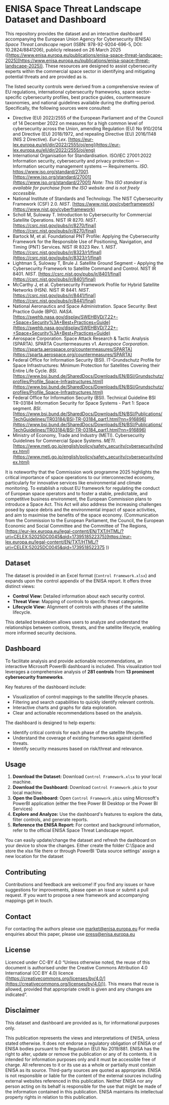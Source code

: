 # ENISA Space Threat Landscape Dataset and Dashboard

This repository provides the dataset and an interactive dashboard accompanying the European Union Agency for Cybersecurity (ENISA) *Space Threat Landscape* report (ISBN: 978-92-9204-696-5, DOI: 10.2824/8841206), publicly released on 26 March 2025 ([https://www.enisa.europa.eu/publications/enisa-space-threat-landscape-2025](https://www.enisa.europa.eu/publications/enisa-space-threat-landscape-2025)). These resources are designed to assist cybersecurity experts within the commercial space sector in identifying and mitigating potential threats and are provided as is.

The listed security controls were derived from a comprehensive review of EU regulations, international cybersecurity frameworks, space sector-specific cybersecurity profiles, best practice guides, countermeasure taxonomies, and national guidelines available during the drafting period. Specifically, the following sources were consulted:

* Directive (EU) 2022/2555 of the European Parliament and of the Council of 14 December 2022 on measures for a high common level of cybersecurity across the Union, amending Regulation (EU) No 910/2014 and Directive (EU) 2018/1972, and repealing Directive (EU) 2016/1148 (NIS 2 Directive). *Eur-Lex*.  [https://eur-lex.europa.eu/eli/dir/2022/2555/oj/eng](https://eur-lex.europa.eu/eli/dir/2022/2555/oj/eng)
* International Organisation for Standardisation. ISO/IEC 27001:2022 Information security, cybersecurity and privacy protection — Information security management systems — Requirements. *ISO*.  https://www.iso.org/standard/27001. [https://www.iso.org/standard/27001](https://www.iso.org/standard/27001) *Note: This ISO standard is available for purchase from the ISO website and is not freely accessible.*
* National Institute of Standards and Technology. The NIST Cybersecurity Framework (CSF) 2.0. *NIST*.  [https://www.nist.gov/cyberframework](https://www.nist.gov/cyberframework)
* Scholl M, Suloway T. Introduction to Cybersecurity for Commercial Satellite Operations. NIST IR 8270. *NIST*.  [https://csrc.nist.gov/pubs/ir/8270/final](https://csrc.nist.gov/pubs/ir/8270/final) 
* Bartock M, et al. Foundational PNT Profile: Applying the Cybersecurity Framework for the Responsible Use of Positioning, Navigation, and Timing (PNT) Services. NIST IR 8323 Rev. 1. *NIST*.  [https://csrc.nist.gov/pubs/ir/8323/r1/final](https://csrc.nist.gov/pubs/ir/8323/r1/final) 
* Lightman S, Suloway T, Brule J. Satellite Ground Segment - Applying the Cybersecurity Framework to Satellite Command and Control. NIST IR 8401. *NIST*.  [https://csrc.nist.gov/pubs/ir/8401/final](https://csrc.nist.gov/pubs/ir/8401/final)
* McCarthy J, et al. Cybersecurity Framework Profile for Hybrid Satellite Networks (HSN). NIST IR 8441. *NIST*.  [https://csrc.nist.gov/pubs/ir/8441/final](https://csrc.nist.gov/pubs/ir/8441/final)
* National Aeronautics and Space Administration. Space Security: Best Practice Guide (BPG). *NASA*.  [https://swehb.nasa.gov/display/SWEHBVD/7.22+-+Space+Security%3A+Best+Practices+Guide](https://swehb.nasa.gov/display/SWEHBVD/7.22+-+Space+Security%3A+Best+Practices+Guide)
* Aerospace Corporation. Space Attack Research & Tactic Analysis (SPARTA). SPARTA Countermeasures v1. *Aerospace Corporation*.  [https://sparta.aerospace.org/countermeasures/SPARTA](https://sparta.aerospace.org/countermeasures/SPARTA)
* Federal Office for Information Security (BSI). IT-Grundschutz Profile for Space Infrastructures: Minimum Protection for Satellites Covering their Entire Life Cycle. *BSI*.  [https://www.bsi.bund.de/SharedDocs/Downloads/EN/BSI/Grundschutz/profiles/Profile_Space-Infrastructures.html](https://www.bsi.bund.de/SharedDocs/Downloads/EN/BSI/Grundschutz/profiles/Profile_Space-Infrastructures.html)
* Federal Office for Information Security (BSI). Technical Guideline BSI TR-03184 Information Security for Space Systems - Part 1: Space segment. *BSI*.  [https://www.bsi.bund.de/SharedDocs/Downloads/EN/BSI/Publications/TechGuidelines/TR03184/BSI-TR-03184_part1.html?nn=916896](https://www.bsi.bund.de/SharedDocs/Downloads/EN/BSI/Publications/TechGuidelines/TR03184/BSI-TR-03184_part1.html?nn=916896)
* Ministry of Economy, Trade and Industry (METI). Cybersecurity Guidelines for Commercial Space Systems. *METI*.  [https://www.meti.go.jp/english/policy/safety_security/cybersecurity/index.html](https://www.meti.go.jp/english/policy/safety_security/cybersecurity/index.html)

It is noteworthy that the Commission work programme 2025 highlights the critical importance of space operations to our interconnected economy, particularly for innovative services like environmental and climate monitoring. To establish a robust EU framework for regulating the conduct of European space operators and to foster a stable, predictable, and competitive business environment, the European Commission plans to introduce a Space Act. This Act will also address the increasing challenges posed by space debris and the environmental impact of space activities, and aim to maximise the benefits of the space economy. (Communication from the Commission to the European Parliament, the Council, the European Economic and Social Committee and the Committee of The Regions, [https://eur-lex.europa.eu/legal-content/EN/TXT/HTML/?uri=CELEX:52025DC0045&qid=1739518522375](https://eur-lex.europa.eu/legal-content/EN/TXT/HTML/?uri=CELEX:52025DC0045&qid=1739518522375 ))

## Dataset

The dataset is provided in an Excel format (`Control Framework.xlsx`) and expands upon the control appendix of the ENISA report. It offers three distinct views:

* **Control View:** Detailed information about each security control.
* **Threat View:** Mapping of controls to specific threat categories.
* **Lifecycle View:** Alignment of controls with phases of the satellite lifecycle.

This detailed breakdown allows users to analyze and understand the relationships between controls, threats, and the satellite lifecycle, enabling more informed security decisions.

## Dashboard

To facilitate analysis and provide actionable recommendations, an interactive Microsoft PowerBi dashboard is included. This visualization tool leverages a comprehensive analysis of **281 controls** from **13 prominent cybersecurity frameworks**.

Key features of the dashboard include:

* Visualization of control mappings to the satellite lifecycle phases.
* Filtering and search capabilities to quickly identify relevant controls.
* Interactive charts and graphs for data exploration.
* Clear and actionable recommendations based on the analysis.

The dashboard is designed to help experts:

* Identify critical controls for each phase of the satellite lifecycle.
* Understand the coverage of existing frameworks against identified threats.
* Identify security measures based on risk/threat and relevance.

## Usage

1.  **Download the Dataset:** Download `Control Framework.xlsx` to your local machine.
2.  **Download the Dashboard:** Download `Control Framework.pbix` to your local machine.
3.  **Open the Dashboard:** Open `Control Framework.pbix` using Microsoft's PowerBI application (either the free Power BI Desktop or the Power BI Services)
4.  **Explore and Analyze:** Use the dashboard's features to explore the data, filter controls, and generate reports.
5.  **Reference the ENISA Report:** For context and background information, refer to the official ENISA Space Threat Landscape report.

You can easily update/change the dataset and refresh the dashboard on your device to show the changes. Either create the folder C:\Space and store the xlsx file there or through PowerBI 'Data source settings' assign a new location for the dataset

## Contributing

Contributions and feedback are welcome! If you find any issues or have suggestions for improvements, please open an issue or submit a pull request. If you want to propose a new framework and accompanying mappings get in touch.

## Contact

For contacting the authors please use market@enisa.europa.eu
For media enquiries about this paper, please use press@enisa.europa.eu

## License

Licenced under CC-BY 4.0 “Unless otherwise noted, the reuse of this document is authorised under the Creative Commons Attribution 4.0 International (CC BY 4.0) licence ([https://creativecommons.org/licenses/by/4.0/](https://creativecommons.org/licenses/by/4.0/)). This means that reuse is allowed, provided that appropriate credit is given and any changes are indicated”.

## Disclaimer

This dataset and dashboard are provided as is, for informational purposes only. 

This publication represents the views and interpretations of ENISA, unless stated otherwise. It does not endorse a regulatory obligation of ENISA or of ENISA bodies pursuant to the Regulation (EU) No 2019/881.
ENISA has the right to alter, update or remove the publication or any of its contents. It is intended for information purposes only and it must be accessible free of charge. All references to it or its use as a whole or partially must contain ENISA as its source. 
Third-party sources are quoted as appropriate. ENISA is not responsible or liable for the content of the external sources including external websites referenced in this publication.
Neither ENISA nor any person acting on its behalf is responsible for the use that might be made of the information contained in this publication.
ENISA maintains its intellectual property rights in relation to this publication. 
